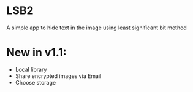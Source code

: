 # LSB2
A simple app to hide text in the image using least significant bit method

# New in v1.1:
- Local library
- Share encrypted images via Email
- Choose storage 

